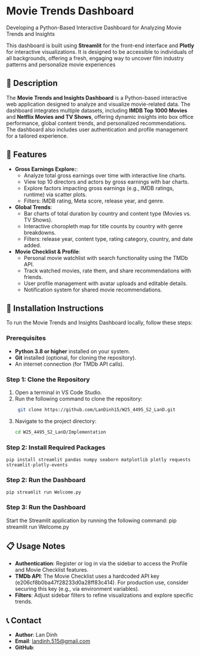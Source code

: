 # Movie Trends Dashboard
Developing a Python-Based Interactive Dashboard for Analyzing Movie Trends and Insights

This dashboard is built using **Streamlit** for the front-end interface and **Plotly** for interactive visualizations. It is designed to be accessible to individuals of all backgrounds, offering a fresh, engaging way to uncover film industry patterns and personalize movie experiences


## 📌 Description
The **Movie Trends and Insights Dashboard** is a Python-based interactive web application designed to analyze and visualize movie-related data. The dashboard integrates multiple datasets, including **IMDB Top 1000 Movies** and **Netflix Movies and TV Shows**, offering dynamic insights into box office performance, global content trends, and personalized recommendations. The dashboard also includes user authentication and profile management for a tailored experience.


## 🚀 Features
- **Gross Earnings Explore:**:
  - Analyze total gross earnings over time with interactive line charts.
  - View top 10 directors and actors by gross earnings with bar charts.
  - Explore factors impacting gross earnings (e.g., IMDB ratings, runtime) via scatter plots.
  - Filters: IMDB rating, Meta score, release year, and genre.
- **Global Trends**:
  - Bar charts of total duration by country and content type (Movies vs. TV Shows).
  - Interactive choropleth map for title counts by country with genre breakdowns.
  - Filters: release year, content type, rating category, country, and date added.
- **Movie Checklist & Profile**:
  - Personal movie watchlist with search functionality using the TMDb API.
  - Track watched movies, rate them, and share recommendations with friends.
  - User profile management with avatar uploads and editable details.
  - Notification system for shared movie recommendations.

## 🔎 Installation Instructions

To run the Movie Trends and Insights Dashboard locally, follow these steps:

### Prerequisites
- **Python 3.8 or higher** installed on your system.
- **Git** installed (optional, for cloning the repository).
- An internet connection (for TMDb API calls).

### Step 1: Clone the Repository
1. Open a terminal in VS Code Studio.
2. Run the following command to clone the repository:
   ```bash
    git clone https://github.com/LanDinh15/W25_4495_S2_LanD.git
3. Navigate to the project directory:
   ```bash
   cd W25_4495_S2_LanD/Implementation

### Step 2: Install Required Packages
    pip install streamlit pandas numpy seaborn matplotlib plotly requests streamlit-plotly-events

### Step 2: Run the Dashboard
    pip streamlit run Welcome.py
    
### Step 3: Run the Dashboard
  Start the Streamlit application by running the following command:
    pip streamlit run Welcome.py

## 📋 Usage Notes
- **Authentication**: Register or log in via the sidebar to access the Profile and Movie Checklist features.
- **TMDb API**: The Movie Checklist uses a hardcoded API key (e206cf8b0ba47f28233d0a28ff83c414). For production use, consider securing this key (e.g., via environment variables).
- **Filters**: Adjust sidebar filters to refine visualizations and explore specific trends.

## 📞 Contact
- **Author**: Lan Dinh
- **Email**: landinh.515@gmail.com
- **GitHub**: 


